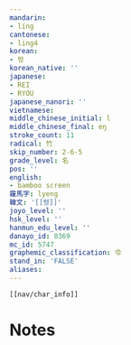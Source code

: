 ```yaml
---
mandarin:
- líng
cantonese:
- ling4
korean:
- 령
korean_native: ''
japanese:
- REI
- RYOU
japanese_nanori: ''
vietnamese:
middle_chinese_initial: l
middle_chinese_final: eŋ
stroke_count: 11
radical: 竹
skip_number: 2-6-5
grade_level: 名
pos: ''
english:
- bamboo screen
羅馬字: lyeng
韓文: '[[령]]'
joyo_level: ''
hsk_level: ''
hanmun_edu_level: ''
danayo_id: 8369
mc_id: 5747
graphemic_classification: 令
stand_in: 'FALSE'
aliases:
---
```

```meta-bind-embed
[[nav/char_info]]
```

# Notes
